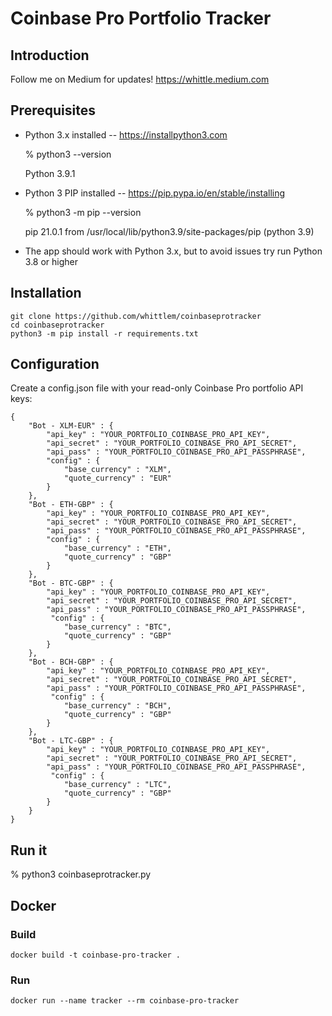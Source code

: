 # Coinbase Pro Portfolio Tracker

## Introduction

Follow me on Medium for updates!
https://whittle.medium.com

## Prerequisites

* Python 3.x installed -- https://installpython3.com

    % python3 --version
    
    Python 3.9.1
    
* Python 3 PIP installed -- https://pip.pypa.io/en/stable/installing

    % python3 -m pip --version
    
    pip 21.0.1 from /usr/local/lib/python3.9/site-packages/pip (python 3.9)

 * The app should work with Python 3.x, but to avoid issues try run Python 3.8 or higher

## Installation

    git clone https://github.com/whittlem/coinbaseprotracker
    cd coinbaseprotracker
    python3 -m pip install -r requirements.txt

## Configuration

Create a config.json file with your read-only Coinbase Pro portfolio API keys:

    {
        "Bot - XLM-EUR" : {
            "api_key" : "YOUR_PORTFOLIO_COINBASE_PRO_API_KEY",
            "api_secret" : "YOUR_PORTFOLIO_COINBASE_PRO_API_SECRET",
            "api_pass" : "YOUR_PORTFOLIO_COINBASE_PRO_API_PASSPHRASE",
            "config" : {
                "base_currency" : "XLM",
                "quote_currency" : "EUR"
            }
        },
        "Bot - ETH-GBP" : {
            "api_key" : "YOUR_PORTFOLIO_COINBASE_PRO_API_KEY",
            "api_secret" : "YOUR_PORTFOLIO_COINBASE_PRO_API_SECRET",
            "api_pass" : "YOUR_PORTFOLIO_COINBASE_PRO_API_PASSPHRASE",
            "config" : {
                "base_currency" : "ETH",
                "quote_currency" : "GBP"
            }
        },
        "Bot - BTC-GBP" : {
            "api_key" : "YOUR_PORTFOLIO_COINBASE_PRO_API_KEY",
            "api_secret" : "YOUR_PORTFOLIO_COINBASE_PRO_API_SECRET",
            "api_pass" : "YOUR_PORTFOLIO_COINBASE_PRO_API_PASSPHRASE",
             "config" : {
                "base_currency" : "BTC",
                "quote_currency" : "GBP"
            }
        },
        "Bot - BCH-GBP" : {
            "api_key" : "YOUR_PORTFOLIO_COINBASE_PRO_API_KEY",
            "api_secret" : "YOUR_PORTFOLIO_COINBASE_PRO_API_SECRET",
            "api_pass" : "YOUR_PORTFOLIO_COINBASE_PRO_API_PASSPHRASE",
             "config" : {
                "base_currency" : "BCH",
                "quote_currency" : "GBP"
            }
        },
        "Bot - LTC-GBP" : {
            "api_key" : "YOUR_PORTFOLIO_COINBASE_PRO_API_KEY",
            "api_secret" : "YOUR_PORTFOLIO_COINBASE_PRO_API_SECRET",
            "api_pass" : "YOUR_PORTFOLIO_COINBASE_PRO_API_PASSPHRASE",
             "config" : {
                "base_currency" : "LTC",
                "quote_currency" : "GBP"
            }
        }        
    }

## Run it

% python3 coinbaseprotracker.py

## Docker

### Build

`docker build -t coinbase-pro-tracker .`

### Run

`docker run --name tracker --rm coinbase-pro-tracker`
